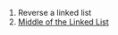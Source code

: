 1. Reverse a linked list
2. [Middle of the Linked List](https://leetcode.com/problems/middle-of-the-linked-list/description/)
